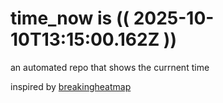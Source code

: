 # time_now is (( 2025-10-10T13:15:00.162Z ))

an automated repo that shows the currnent time

inspired by [breakingheatmap](https://github.com/breakingheatmap/breakingheatmap)